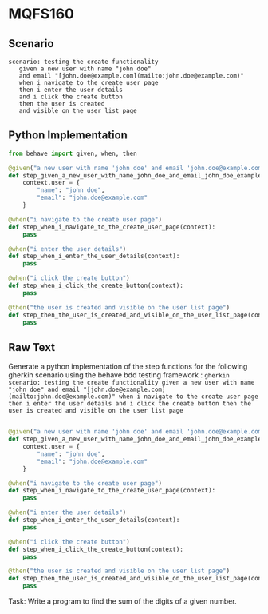 # MQFS160
## Scenario
```gherkin
scenario: testing the create functionality 
   given a new user with name "john doe" 
   and email "[john.doe@example.com](mailto:john.doe@example.com)" 
   when i navigate to the create user page 
   then i enter the user details 
   and i click the create button 
   then the user is created 
   and visible on the user list page
```


## Python Implementation
```python
from behave import given, when, then

@given("a new user with name 'john doe' and email 'john.doe@example.com'")
def step_given_a_new_user_with_name_john_doe_and_email_john_doe_example_com(context):
    context.user = {
        "name": "john doe",
        "email": "john.doe@example.com"
    }

@when("i navigate to the create user page")
def step_when_i_navigate_to_the_create_user_page(context):
    pass

@when("i enter the user details")
def step_when_i_enter_the_user_details(context):
    pass

@when("i click the create button")
def step_when_i_click_the_create_button(context):
    pass

@then("the user is created and visible on the user list page")
def step_then_the_user_is_created_and_visible_on_the_user_list_page(context):
    pass
```


## Raw Text
Generate a python implementation of the step functions for the following gherkin scenario using the behave bdd testing framework : ```gherkin scenario: testing the create functionality given a new user with name "john doe" and email "[john.doe@example.com](mailto:john.doe@example.com)" when i navigate to the create user page then i enter the user details and i click the create button then the user is created and visible on the user list page ```



```python from behave import given, when, then

@given("a new user with name 'john doe' and email 'john.doe@example.com'")
def step_given_a_new_user_with_name_john_doe_and_email_john_doe_example_com(context):
    context.user = {
        "name": "john doe",
        "email": "john.doe@example.com"
    }

@when("i navigate to the create user page")
def step_when_i_navigate_to_the_create_user_page(context):
    pass

@when("i enter the user details")
def step_when_i_enter_the_user_details(context):
    pass

@when("i click the create button")
def step_when_i_click_the_create_button(context):
    pass

@then("the user is created and visible on the user list page")
def step_then_the_user_is_created_and_visible_on_the_user_list_page(context):
    pass
```

Task: Write a program to find the sum of the digits of a given number.
